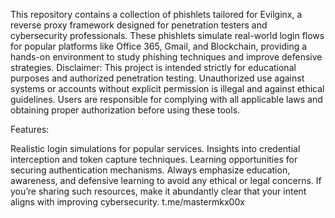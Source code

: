 This repository contains a collection of phishlets tailored for Evilginx, a reverse proxy framework designed for penetration testers and cybersecurity professionals. These phishlets simulate real-world login flows for popular platforms like Office 365, Gmail, and Blockchain, providing a hands-on environment to study phishing techniques and improve defensive strategies.
Disclaimer:
This project is intended strictly for educational purposes and authorized penetration testing. Unauthorized use against systems or accounts without explicit permission is illegal and against ethical guidelines. Users are responsible for complying with all applicable laws and obtaining proper authorization before using these tools.

Features:

Realistic login simulations for popular services.
Insights into credential interception and token capture techniques.
Learning opportunities for securing authentication mechanisms.
Always emphasize education, awareness, and defensive learning to avoid any ethical or legal concerns. If you’re sharing such resources, make it abundantly clear that your intent aligns with improving cybersecurity. t.me/mastermkx00x

